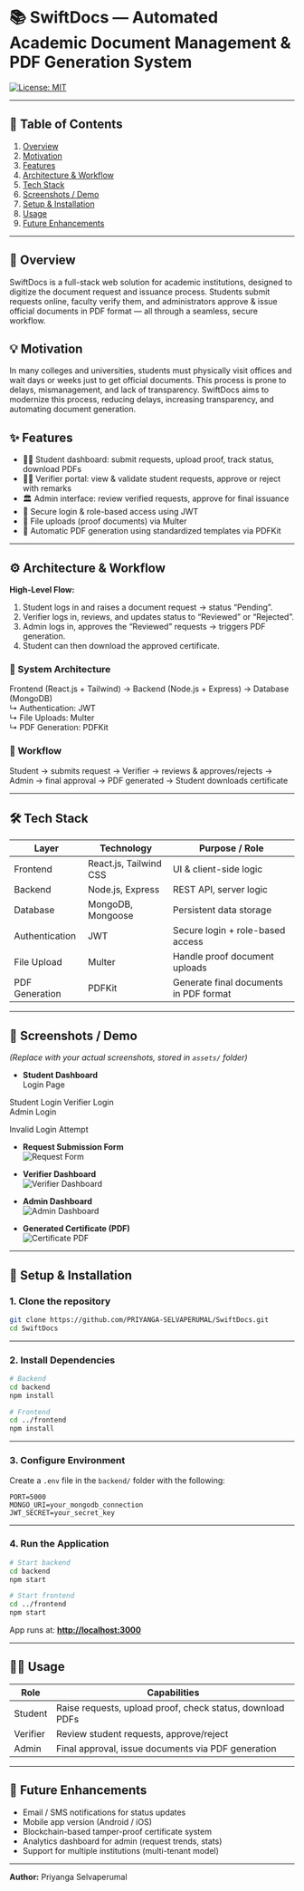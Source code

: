 
# 📚 SwiftDocs — Automated Academic Document Management & PDF Generation System

[![License: MIT](https://img.shields.io/badge/License-MIT-blue.svg)]()

---

## 📌 Table of Contents  
1. [Overview](#overview)  
2. [Motivation](#motivation)  
3. [Features](#features)  
4. [Architecture & Workflow](#architecture--workflow)  
5. [Tech Stack](#tech-stack)  
6. [Screenshots / Demo](#screenshots--demo)  
7. [Setup & Installation](#setup--installation)  
8. [Usage](#usage)  
9. [Future Enhancements](#future-enhancements)  

---

<a name="overview"></a>
## 📖 Overview  
SwiftDocs is a full-stack web solution for academic institutions, designed to digitize the document request and issuance process. Students submit requests online, faculty verify them, and administrators approve & issue official documents in PDF format — all through a seamless, secure workflow.

<a name="motivation"></a> 
## 💡 Motivation  
In many colleges and universities, students must physically visit offices and wait days or weeks just to get official documents. This process is prone to delays, mismanagement, and lack of transparency. SwiftDocs aims to modernize this process, reducing delays, increasing transparency, and automating document generation.

<a name="motivation"></a> 
## ✨ Features  
- 🧑‍🎓 Student dashboard: submit requests, upload proof, track status, download PDFs  
- 👩‍🏫 Verifier portal: view & validate student requests, approve or reject with remarks  
- 🏛️ Admin interface: review verified requests, approve for final issuance  
- 🔐 Secure login & role-based access using JWT  
- 📂 File uploads (proof documents) via Multer  
- 📄 Automatic PDF generation using standardized templates via PDFKit  

---

<a name="architecture-workflow"></a>  
## ⚙️ Architecture & Workflow  

**High-Level Flow:**  
1. Student logs in and raises a document request → status “Pending”.  
2. Verifier logs in, reviews, and updates status to “Reviewed” or “Rejected”.  
3. Admin logs in, approves the “Reviewed” requests → triggers PDF generation.  
4. Student can then download the approved certificate. 

### 🔹 System Architecture  
Frontend (React.js + Tailwind) → Backend (Node.js + Express) → Database (MongoDB)  
                ↳ Authentication: JWT  
                ↳ File Uploads: Multer  
                ↳ PDF Generation: PDFKit  


### 🔹 Workflow  
Student → submits request → Verifier → reviews & approves/rejects → Admin → final approval → PDF generated → Student downloads certificate


---

<a name="tech-stack"></a> 
## 🛠️ Tech Stack  
| Layer        | Technology        | Purpose / Role                            |
|---------------|--------------------|--------------------------------------------|
| Frontend      | React.js, Tailwind CSS | UI & client-side logic                   |
| Backend       | Node.js, Express    | REST API, server logic                    |
| Database      | MongoDB, Mongoose   | Persistent data storage                   |
| Authentication| JWT                 | Secure login + role-based access           |
| File Upload   | Multer              | Handle proof document uploads              |
| PDF Generation| PDFKit              | Generate final documents in PDF format     |

---

<a name="screenshots"></a> 
## 📸 Screenshots / Demo  
*(Replace with your actual screenshots, stored in `assets/` folder)*

- **Student Dashboard**  
 Login Page
 
Student Login  Verifier Login   
Admin Login   





Invalid Login Attempt
 


- **Request Submission Form**  
  ![Request Form](assets/request_form.png)

- **Verifier Dashboard**  
  ![Verifier Dashboard](assets/verifier.png)

- **Admin Dashboard**  
  ![Admin Dashboard](assets/admin.png)

- **Generated Certificate (PDF)**  
  ![Certificate PDF](assets/certificate.png)

---

<a name="installation"></a> 
## 🚀 Setup & Installation  

### 1. Clone the repository  
```bash
git clone https://github.com/PRIYANGA-SELVAPERUMAL/SwiftDocs.git  
cd SwiftDocs
````

---

### 2. Install Dependencies

```bash
# Backend
cd backend
npm install
```

```bash
# Frontend
cd ../frontend
npm install
```

---

### 3. Configure Environment

Create a `.env` file in the `backend/` folder with the following:

```env
PORT=5000
MONGO_URI=your_mongodb_connection
JWT_SECRET=your_secret_key
```

---

### 4. Run the Application

```bash
# Start backend
cd backend
npm start
```

```bash
# Start frontend
cd ../frontend
npm start
```

App runs at: **[http://localhost:3000](http://localhost:3000)**


---

<a name="usage"></a>  
## 👩‍💻 Usage

| Role     | Capabilities                                              |
| -------- | --------------------------------------------------------- |
| Student  | Raise requests, upload proof, check status, download PDFs |
| Verifier | Review student requests, approve/reject                   |
| Admin    | Final approval, issue documents via PDF generation        |

---

<a name="future-enhancements"></a>  
## 🔮 Future Enhancements

* Email / SMS notifications for status updates
* Mobile app version (Android / iOS)
* Blockchain-based tamper-proof certificate system
* Analytics dashboard for admin (request trends, stats)
* Support for multiple institutions (multi-tenant model)

---

**Author:** Priyanga Selvaperumal 


